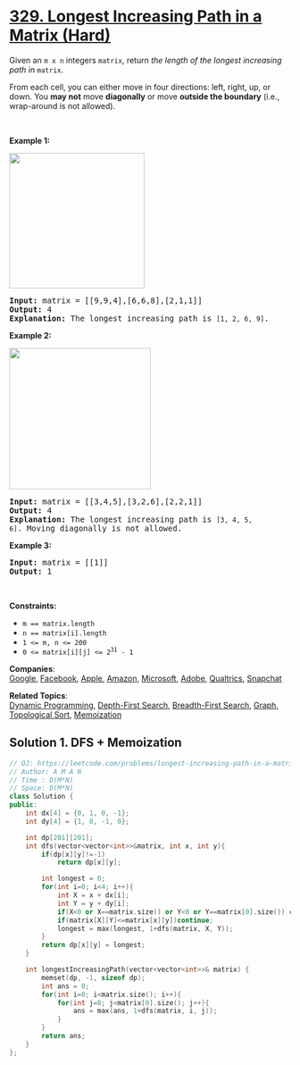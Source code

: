 # [329. Longest Increasing Path in a Matrix (Hard)](https://leetcode.com/problems/longest-increasing-path-in-a-matrix/)

<p>Given an <code>m x n</code> integers <code>matrix</code>, return <em>the length of the longest increasing path in </em><code>matrix</code>.</p>

<p>From each cell, you can either move in four directions: left, right, up, or down. You <strong>may not</strong> move <strong>diagonally</strong> or move <strong>outside the boundary</strong> (i.e., wrap-around is not allowed).</p>

<p>&nbsp;</p>
<p><strong>Example 1:</strong></p>
<img alt="" src="https://assets.leetcode.com/uploads/2021/01/05/grid1.jpg" style="width: 242px; height: 242px;">
<pre><strong>Input:</strong> matrix = [[9,9,4],[6,6,8],[2,1,1]]
<strong>Output:</strong> 4
<strong>Explanation:</strong> The longest increasing path is <code>[1, 2, 6, 9]</code>.
</pre>

<p><strong>Example 2:</strong></p>
<img alt="" src="https://assets.leetcode.com/uploads/2021/01/27/tmp-grid.jpg" style="width: 253px; height: 253px;">
<pre><strong>Input:</strong> matrix = [[3,4,5],[3,2,6],[2,2,1]]
<strong>Output:</strong> 4
<strong>Explanation: </strong>The longest increasing path is <code>[3, 4, 5, 6]</code>. Moving diagonally is not allowed.
</pre>

<p><strong>Example 3:</strong></p>

<pre><strong>Input:</strong> matrix = [[1]]
<strong>Output:</strong> 1
</pre>

<p>&nbsp;</p>
<p><strong>Constraints:</strong></p>

<ul>
	<li><code>m == matrix.length</code></li>
	<li><code>n == matrix[i].length</code></li>
	<li><code>1 &lt;= m, n &lt;= 200</code></li>
	<li><code>0 &lt;= matrix[i][j] &lt;= 2<sup>31</sup> - 1</code></li>
</ul>


**Companies**:  
[Google](https://leetcode.com/company/google), [Facebook](https://leetcode.com/company/facebook), [Apple](https://leetcode.com/company/apple), [Amazon](https://leetcode.com/company/amazon), [Microsoft](https://leetcode.com/company/microsoft), [Adobe](https://leetcode.com/company/adobe), [Qualtrics](https://leetcode.com/company/qualtrics), [Snapchat](https://leetcode.com/company/snapchat)

**Related Topics**:  
[Dynamic Programming](https://leetcode.com/tag/dynamic-programming/), [Depth-First Search](https://leetcode.com/tag/depth-first-search/), [Breadth-First Search](https://leetcode.com/tag/breadth-first-search/), [Graph](https://leetcode.com/tag/graph/), [Topological Sort](https://leetcode.com/tag/topological-sort/), [Memoization](https://leetcode.com/tag/memoization/)

## Solution 1. DFS + Memoization

```cpp
// OJ: https://leetcode.com/problems/longest-increasing-path-in-a-matrix/
// Author: A M A N
// Time : O(M*N)
// Space: O(M*N)
class Solution {
public:
    int dx[4] = {0, 1, 0, -1};
    int dy[4] = {1, 0, -1, 0};

    int dp[201][201];
    int dfs(vector<vector<int>>&matrix, int x, int y){
        if(dp[x][y]!=-1)
            return dp[x][y];

        int longest = 0;
        for(int i=0; i<4; i++){
            int X = x + dx[i];
            int Y = y + dy[i];
            if(X<0 or X==matrix.size() or Y<0 or Y==matrix[0].size()) continue;
            if(matrix[X][Y]<=matrix[x][y])continue;
            longest = max(longest, 1+dfs(matrix, X, Y));
        }
        return dp[x][y] = longest;
    }

    int longestIncreasingPath(vector<vector<int>>& matrix) {
        memset(dp, -1, sizeof dp);
        int ans = 0;
        for(int i=0; i<matrix.size(); i++){
            for(int j=0; j<matrix[0].size(); j++){
                ans = max(ans, 1+dfs(matrix, i, j));
            }
        }        
        return ans;
    }
};
```